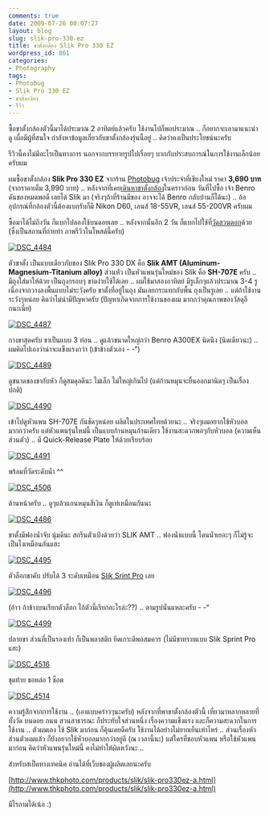 ```yaml
---
comments: true
date: 2009-07-26 00:07:27
layout: blog
slug: slik-pro-330-ez
title: ขาตั้งกล้อง Slik Pro 330 EZ
wordpress_id: 861
categories:
- Photography
tags:
- Photobug
- Slik Pro 330 EZ
- ขาตั้งกล้อง
- รีวิว
---
```


ซื้อขาตั้งกล้องตัวนี้มาได้ประมาณ 2 อาทิตย์แล้วครับ ใช้งานไปก็พอประมาณ .. ก็อยากจะเอามาแนะนำดู เผื่อมีผู้ที่สนใจ กำลังหาข้อมูลเกี่ยวกับขาตั้งกล้องรุ่นนี้อยู่ .. คิดว่าคงเป็นประโยชน์นะครับ

 

รีวิวนี้คงไม่มีอะไรเป็นทางการ นอกจากบรรยายรูปไปเรื่อยๆ บวกกับประสบการณ์ในการใช้งานเล็กน้อยครับผม

 

ผมซื้อขาตั้งกล้อง **Slik Pro 330 EZ** จากร้าน [Photobug](http://www.photobugonline.com) เจ้าประจำที่เชียงใหม่ ราคา **3,690 บาท** (จากราคาเต็ม 3,990 บาท) .. หลังจากที่เคย[เดินหาขาตั้งกล้อง](http://www.armno.in.th/20090617/%E0%B9%80%E0%B8%94%E0%B8%B4%E0%B8%99%E0%B8%AB%E0%B8%B2%E0%B8%82%E0%B8%B2%E0%B8%95%E0%B8%B1%E0%B9%89%E0%B8%87%E0%B8%81%E0%B8%A5%E0%B9%89%E0%B8%AD%E0%B8%87)ในคราวก่อน วันที่ไปซื้อ เจ้า Benro ดันของหมดพอดี เลยได้ Slik มา (จริงๆถ้าที่ร้านมีของ อาจจะได้ Benro กลับบ้านก็ได้นะ) .. อ้อ อุปกรณ์ที่กล้องตัวนี้ต้องแบกรับก็มี Nikon D60, เลนส์ 18-55VR, เลนส์ 55-200VR ครับผม

 

ซื้อมาได้ไม่ถึงวัน ก็แบกไปลองใช้บนดอยเลย .. หลังจากนั้นอีก 2 วัน ก็แบกไปใช้ที่[วัดสวนดอก](http://www.armno.in.th/20090712/gallery-%E0%B8%A7%E0%B8%B1%E0%B8%94%E0%B8%AA%E0%B8%A7%E0%B8%99%E0%B8%94%E0%B8%AD%E0%B8%81-%E0%B8%88-%E0%B9%80%E0%B8%8A%E0%B8%B5%E0%B8%A2%E0%B8%87%E0%B9%83%E0%B8%AB%E0%B8%A1%E0%B9%88)ด้วย (ซึ่งเป็นสถานที่ถ่ายทำ ภาพรีวิวในโพสต์นี้ครับ)

 

[![DSC_4484](http://www.armno.in.th/wp-content/uploads/SlikPro330EZ_1452B/DSC_4484_thumb.jpg)](http://www.armno.in.th/wp-content/uploads/SlikPro330EZ_1452B/DSC_4484.jpg)

  

ตัวขาตั้ง เป็นแบบเดียวกับของ Slik Pro 330 DX คือ **Slik AMT (Aluminum-Magnesium-Titanium alloy)** ส่วนหัว เป็นหัวแพนรุ่นใหม่ของ Slik คือ **SH-707E** ครับ .. มีถุงใส่มาให้ด้วย เป็นถุงกรอบๆ ขาดง่ายใช้ได้เลย .. ผมใช้มาสองอาทิตย์ มีรูเล็กๆแล้วประมาณ 3-4 รู เนื่องจากวางลงพื้นแบบไม่ระวังครับ ขาตั้งที่อยู่ในถุง มันเลยกระแทกกับพื้น ถุงเป็นรูเลย .. แต่ถ้าใช้งานระวังๆหน่อย คิดว่าไม่น่ามีปัญหาครับ (ปัญหาเกิดจากการใช้งานของผม มากกว่าคุณภาพของวัสดุอีกนะเนี่ย)

 

[![DSC_4487](http://www.armno.in.th/wp-content/uploads/SlikPro330EZ_1452B/DSC_4487_thumb.jpg)](http://www.armno.in.th/wp-content/uploads/SlikPro330EZ_1452B/DSC_4487.jpg)

 

กางขาสุดครับ ขาเป็นแบบ 3 ท่อน .. ดูแล้วขนาดใหญ่กว่า Benro A300EX นิดนึง (นิดเดียวนะ) .. ผมคิดไปเองว่าน่าจะแข็งแรงกว่า (เข้าข้างตัวเอง - -“) 

 

[![DSC_4489](http://www.armno.in.th/wp-content/uploads/SlikPro330EZ_1452B/DSC_4489_thumb.jpg)](http://www.armno.in.th/wp-content/uploads/SlikPro330EZ_1452B/DSC_4489.jpg)

 

ดูขนาดของขากับหัว ก็ดูสมดุลดีนะ ไม่เล็ก ไม่ใหญ่เกินไป (แต่ก้านหมุนจะยื่นออกมานิดๆ เป็นเรื่องปกติ)

 

[![DSC_4490](http://www.armno.in.th/wp-content/uploads/SlikPro330EZ_1452B/DSC_4490_thumb.jpg)](http://www.armno.in.th/wp-content/uploads/SlikPro330EZ_1452B/DSC_4490.jpg)

 

เข้าไปดูหัวแพน SH-707E กันชัดๆหน่อย ผลิตในประเทศไทยด้วยนะ .. จริงๆผมอยากใช้หัวบอลมากกว่าครับ แต่หัวแพนรุ่นใหม่นี้ เป็นแบบก้านหมุนก้านเดียว ใช้งานสะดวกพอๆกับหัวบอล (ความเห็นส่วนตัว) .. มี Quick-Release Plate ให้ด้วยเรียบร้อย

 

[![DSC_4491](http://www.armno.in.th/wp-content/uploads/SlikPro330EZ_1452B/DSC_4491_thumb.jpg)](http://www.armno.in.th/wp-content/uploads/SlikPro330EZ_1452B/DSC_4491.jpg)

 

พร้อมที่วัดระดับน้ำ ^^

 

[![DSC_4506](http://www.armno.in.th/wp-content/uploads/SlikPro330EZ_1452B/DSC_4506_thumb.jpg)](http://www.armno.in.th/wp-content/uploads/SlikPro330EZ_1452B/DSC_4506.jpg)

 

ด้านหน้าครับ .. ดูๆแล้วแกนหมุนสีเงิน ก็ดูเท่เหมือนกันนะ 

 

[![DSC_4486](http://www.armno.in.th/wp-content/uploads/SlikPro330EZ_1452B/DSC_4486_thumb.jpg)](http://www.armno.in.th/wp-content/uploads/SlikPro330EZ_1452B/DSC_4486.jpg)

 

ขาตั้งมีฟองน้ำจับ นุ่มดีนะ สกรีนตัวเป้งด้วยว่า SLIK AMT .. ฟองน้ำแบบนี้ โดนน้ำเยอะๆ ก็ไม่รู้จะเป็นไงเหมือนกันแฮะ

 

[![DSC_4495](http://www.armno.in.th/wp-content/uploads/SlikPro330EZ_1452B/DSC_4495_thumb.jpg)](http://www.armno.in.th/wp-content/uploads/SlikPro330EZ_1452B/DSC_4495.jpg)

 

ตัวล็อกขาคับ ปรับได้ 3 ระดับเหมือน [Slik Srint Pro](http://www.armno.in.th/20081130/%E0%B8%9E%E0%B8%A3%E0%B8%B5%E0%B8%A7%E0%B8%B4%E0%B8%A7%E0%B8%82%E0%B8%B2%E0%B8%95%E0%B8%B1%E0%B9%89%E0%B8%87%E0%B8%81%E0%B8%A5%E0%B9%89%E0%B8%AD%E0%B8%87-slik-sprint-pro-gm) เลย

 

[![DSC_4496](http://www.armno.in.th/wp-content/uploads/SlikPro330EZ_1452B/DSC_4496_thumb.jpg)](http://www.armno.in.th/wp-content/uploads/SlikPro330EZ_1452B/DSC_4496.jpg)

 

(อ้าว ถ้าข้างบนเรียกตัวล็อก ไอ้ตัวนี้เรียกอะไรล่ะ??) .. ตามรูปนั่นแหละครับ - -“

 

[![DSC_4499](http://www.armno.in.th/wp-content/uploads/SlikPro330EZ_1452B/DSC_4499_thumb.jpg)](http://www.armno.in.th/wp-content/uploads/SlikPro330EZ_1452B/DSC_4499.jpg)

 

ปลายขา ส่วนที่เป็นรองเท้า ก็เป็นพลาสติก ยึดเกาะดีพอสมควร (ไม่มีขาทรายแบบ Slik Sprint Pro แฮะ)

 

[![DSC_4516](http://www.armno.in.th/wp-content/uploads/SlikPro330EZ_1452B/DSC_4516_thumb.jpg)](http://www.armno.in.th/wp-content/uploads/SlikPro330EZ_1452B/DSC_4516.jpg)

 

ชุดท้าย ขอหล่อ 1 ช็อต

 

[![DSC_4514](http://www.armno.in.th/wp-content/uploads/SlikPro330EZ_1452B/DSC_4514_thumb.jpg)](http://www.armno.in.th/wp-content/uploads/SlikPro330EZ_1452B/DSC_4514.jpg)

 

ความรู้สึกจากการใช้งาน .. (เอาแบบคร่าวๆนะครับ) หลังจากที่พาขาตั้งกล้องตัวนี้ เที่ยวมาหลากหลายที่ ทั้งวัด บนดอย ถนน สวนสาธารณะ ก็ประทับใจส่วนหนึ่ง เรื่องความแข็งแรง และก็ความสะดวกในการใช้งาน .. ตัวผมเอง ใช้ Slik มาก่อน ก็คุ้นเคยดีครับ ใช้งานได้อย่างไม่ยากเย็นเท่าไหร่ .. ส่วนเรื่องหัว ส่วนตัวผมแล้ว ก็ยังอยากใช้หัวบอลมากกว่าอยู่ดี (ณ เวลานี้นะ) แต่ใครที่ชอบหัวแพน หรือใช้หัวแพนมาก่อน คิดว่าหัวแพนรุ่นใหม่นี้ คงไม่ทำให้ผิดหวังนะ ..

 

สำหรับสเป็คทางเทคนิค อ่านได้ที่เว็บของผู้ผลิตเลยนะครับ

 

[http://www.thkphoto.com/products/slik/slik-pro330ez-a.html](http://www.thkphoto.com/products/slik/slik-pro330ez-a.html)

 

มีไรถามได้เน้อ :)
